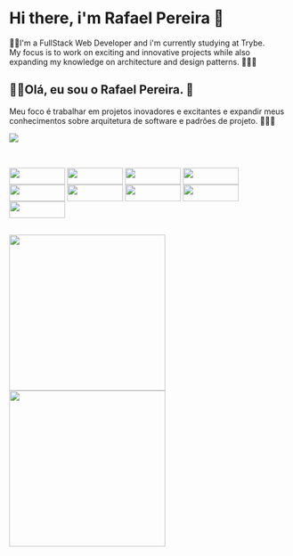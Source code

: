 # Hi there, i'm Rafael Pereira 👋
👨‍💻I'm a FullStack Web Developer and i'm currently studying at Trybe.<br>
My focus is to work on exciting and innovative projects while also expanding my knowledge on architecture and design patterns. 👷🏼‍♂️

## 👨‍💻Olá, eu sou o Rafael Pereira. 👋<br>
Meu foco é trabalhar em projetos inovadores e excitantes e expandir meus conhecimentos sobre arquitetura de software e padrões de projeto. 👷🏼‍♂️

<div>
<a href="https://www.linkedin.com/in/rafael-pereira-05304b223/" target="_blank">
<img src="https://img.shields.io/badge/LinkedIn-0077B5?style=for-the-badge&logo=linkedin&logoColor=white" target="_blank">
</a>
</div>

##
<div style="display: inline_block"><br>
<img align="center" height="30" width=100" src="https://img.shields.io/badge/Node.js-43853D?style=for-the-badge&logo=node.js&logoColor=white">
<img align="center" height="30" width="100" src="https://img.shields.io/badge/Express.js-404D59?style=for-the-badge">
<img align="center" height="30" width="100" src="https://img.shields.io/badge/TypeScript-007ACC?style=for-the-badge&logo=typescript&logoColor=white">
<img align="center" height="30" width="100" src="https://img.shields.io/badge/React-20232A?style=for-the-badge&logo=react&logoColor=61DAFB">
<img align="center" height="30" width="100" src="https://img.shields.io/badge/C%23-239120?style=for-the-badge&logo=c-sharp&logoColor=white">
<img align="center" height="30" width="100" src="https://img.shields.io/badge/MySQL-00000F?style=for-the-badge&logo=mysql&logoColor=white">
<img align="center" height="30" width="100" src="https://img.shields.io/badge/MongoDB-4EA94B?style=for-the-badge&logo=mongodb&logoColor=white">
<img align="center" height="30" width="100" src="https://img.shields.io/badge/sequelize-323330?style=for-the-badge&logo=sequelize&logoColor=blue">
<img align="center" height="30" width="100" src="https://img.shields.io/badge/Docker-2CA5E0?style=for-the-badge&logo=docker&logoColor=white">
</div>

##
<div href="https://github.com/rafaratier">
<img height="280em" src="https://github-readme-stats.vercel.app/api?username=rafaratier&show_icons=true&theme=dark&include_all_commits=true&count_private=true"/>
<img height="280em" src="https://github-readme-stats.vercel.app/api/top-langs/?username=rafaratier&theme=dark"/>
</div>
